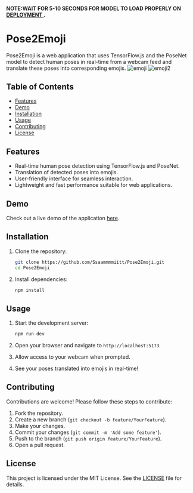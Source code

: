 #### NOTE:WAIT FOR 5-10 SECONDS FOR MODEL TO LOAD PROPERLY ON [ DEPLOYMENT ](https://pose2emoji.vercel.app/).
# Pose2Emoji

Pose2Emoji is a web application that uses TensorFlow.js and the PoseNet model to detect human poses in real-time from a webcam feed and translate these poses into corresponding emojis.
![emoji](https://github.com/Ssaammmmiitt/Pose2Emoji/assets/149798380/fa419df0-058b-41c3-949a-91a7285fc3ae)
![emoji2](https://github.com/Ssaammmmiitt/Pose2Emoji/assets/149798380/d61fa554-6a24-43eb-b339-1c716b877b2f)


## Table of Contents

- [Features](#features)
- [Demo](#demo)
- [Installation](#installation)
- [Usage](#usage)
- [Contributing](#contributing)
- [License](#license)

## Features

- Real-time human pose detection using TensorFlow.js and PoseNet.
- Translation of detected poses into emojis.
- User-friendly interface for seamless interaction.
- Lightweight and fast performance suitable for web applications.

## Demo

Check out a live demo of the application [here](https://pose2emoji.vercel.app/).

## Installation

1. Clone the repository:

   ```bash
   git clone https://github.com/Ssaammmmiitt/Pose2Emoji.git
   cd Pose2Emoji
   ```

2. Install dependencies:

   ```bash
   npm install
   ```

## Usage

1. Start the development server:

   ```bash
   npm run dev
   ```

2. Open your browser and navigate to `http://localhost:5173`.

3. Allow access to your webcam when prompted.

4. See your poses translated into emojis in real-time!

## Contributing

Contributions are welcome! Please follow these steps to contribute:

1. Fork the repository.
2. Create a new branch (`git checkout -b feature/YourFeature`).
3. Make your changes.
4. Commit your changes (`git commit -m 'Add some feature'`).
5. Push to the branch (`git push origin feature/YourFeature`).
6. Open a pull request.

## License

This project is licensed under the MIT License. See the [LICENSE](LICENSE) file for details.
